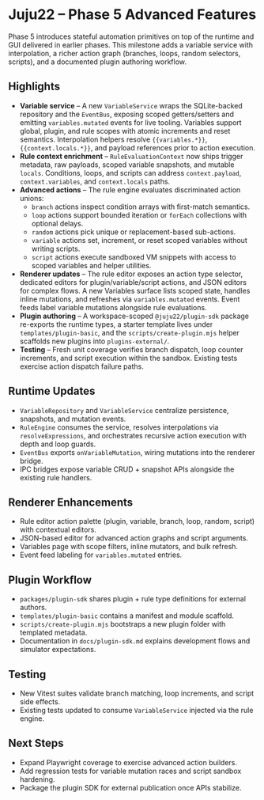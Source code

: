 # Juju22 – Phase 5 Advanced Features

Phase 5 introduces stateful automation primitives on top of the runtime and GUI delivered in earlier phases. This milestone adds a variable service with interpolation, a richer action graph (branches, loops, random selectors, scripts), and a documented plugin authoring workflow.

## Highlights

- **Variable service** – A new `VariableService` wraps the SQLite-backed repository and the `EventBus`, exposing scoped getters/setters and emitting `variables.mutated` events for live tooling. Variables support global, plugin, and rule scopes with atomic increments and reset semantics. Interpolation helpers resolve `{{variables.*}}`, `{{context.locals.*}}`, and payload references prior to action execution.
- **Rule context enrichment** – `RuleEvaluationContext` now ships trigger metadata, raw payloads, scoped variable snapshots, and mutable `locals`. Conditions, loops, and scripts can address `context.payload`, `context.variables`, and `context.locals` paths.
- **Advanced actions** – The rule engine evaluates discriminated action unions:
  - `branch` actions inspect condition arrays with first-match semantics.
  - `loop` actions support bounded iteration or `forEach` collections with optional delays.
  - `random` actions pick unique or replacement-based sub-actions.
  - `variable` actions set, increment, or reset scoped variables without writing scripts.
  - `script` actions execute sandboxed VM snippets with access to scoped variables and helper utilities.
- **Renderer updates** – The rule editor exposes an action type selector, dedicated editors for plugin/variable/script actions, and JSON editors for complex flows. A new Variables surface lists scoped state, handles inline mutations, and refreshes via `variables.mutated` events. Event feeds label variable mutations alongside rule evaluations.
- **Plugin authoring** – A workspace-scoped `@juju22/plugin-sdk` package re-exports the runtime types, a starter template lives under `templates/plugin-basic`, and the `scripts/create-plugin.mjs` helper scaffolds new plugins into `plugins-external/`.
- **Testing** – Fresh unit coverage verifies branch dispatch, loop counter increments, and script execution within the sandbox. Existing tests exercise action dispatch failure paths.

## Runtime Updates

- `VariableRepository` and `VariableService` centralize persistence, snapshots, and mutation events.
- `RuleEngine` consumes the service, resolves interpolations via `resolveExpressions`, and orchestrates recursive action execution with depth and loop guards.
- `EventBus` exports `onVariableMutation`, wiring mutations into the renderer bridge.
- IPC bridges expose variable CRUD + snapshot APIs alongside the existing rule handlers.

## Renderer Enhancements

- Rule editor action palette (plugin, variable, branch, loop, random, script) with contextual editors.
- JSON-based editor for advanced action graphs and script arguments.
- Variables page with scope filters, inline mutators, and bulk refresh.
- Event feed labeling for `variables.mutated` entries.

## Plugin Workflow

- `packages/plugin-sdk` shares plugin + rule type definitions for external authors.
- `templates/plugin-basic` contains a manifest and module scaffold.
- `scripts/create-plugin.mjs` bootstraps a new plugin folder with templated metadata.
- Documentation in `docs/plugin-sdk.md` explains development flows and simulator expectations.

## Testing

- New Vitest suites validate branch matching, loop increments, and script side effects.
- Existing tests updated to consume `VariableService` injected via the rule engine.

## Next Steps

- Expand Playwright coverage to exercise advanced action builders.
- Add regression tests for variable mutation races and script sandbox hardening.
- Package the plugin SDK for external publication once APIs stabilize.
